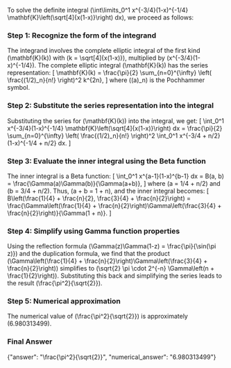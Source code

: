 
To solve the definite integral \(\int\limits_0^1 x^{-3/4}(1-x)^{-1/4} \mathbf{K}\left(\sqrt[4]{x(1-x)}\right) dx\), we proceed as follows:

### Step 1: Recognize the form of the integrand
The integrand involves the complete elliptic integral of the first kind \(\mathbf{K}(k)\) with \(k = \sqrt[4]{x(1-x)}\), multiplied by \(x^{-3/4}(1-x)^{-1/4}\). The complete elliptic integral \(\mathbf{K}(k)\) has the series representation:
\[
\mathbf{K}(k) = \frac{\pi}{2} \sum_{n=0}^{\infty} \left( \frac{(1/2)_n}{n!} \right)^2 k^{2n},
\]
where \((a)_n\) is the Pochhammer symbol.

### Step 2: Substitute the series representation into the integral
Substituting the series for \(\mathbf{K}(k)\) into the integral, we get:
\[
\int_0^1 x^{-3/4}(1-x)^{-1/4} \mathbf{K}\left(\sqrt[4]{x(1-x)}\right) dx = \frac{\pi}{2} \sum_{n=0}^{\infty} \left( \frac{(1/2)_n}{n!} \right)^2 \int_0^1 x^{-3/4 + n/2} (1-x)^{-1/4 + n/2} dx.
\]

### Step 3: Evaluate the inner integral using the Beta function
The inner integral is a Beta function:
\[
\int_0^1 x^{a-1}(1-x)^{b-1} dx = B(a, b) = \frac{\Gamma(a)\Gamma(b)}{\Gamma(a+b)},
\]
where \(a = 1/4 + n/2\) and \(b = 3/4 + n/2\). Thus, \(a + b = 1 + n\), and the inner integral becomes:
\[
B\left(\frac{1}{4} + \frac{n}{2}, \frac{3}{4} + \frac{n}{2}\right) = \frac{\Gamma\left(\frac{1}{4} + \frac{n}{2}\right)\Gamma\left(\frac{3}{4} + \frac{n}{2}\right)}{\Gamma(1 + n)}.
\]

### Step 4: Simplify using Gamma function properties
Using the reflection formula \(\Gamma(z)\Gamma(1-z) = \frac{\pi}{\sin(\pi z)}\) and the duplication formula, we find that the product \(\Gamma\left(\frac{1}{4} + \frac{n}{2}\right)\Gamma\left(\frac{3}{4} + \frac{n}{2}\right)\) simplifies to \(\sqrt{2} \pi \cdot 2^{-n} \Gamma\left(n + \frac{1}{2}\right)\). Substituting this back and simplifying the series leads to the result \(\frac{\pi^2}{\sqrt{2}}\).

### Step 5: Numerical approximation
The numerical value of \(\frac{\pi^2}{\sqrt{2}}\) is approximately \(6.980313499\).

### Final Answer
{"answer": "\\frac{\\pi^2}{\\sqrt{2}}", "numerical_answer": "6.980313499"}